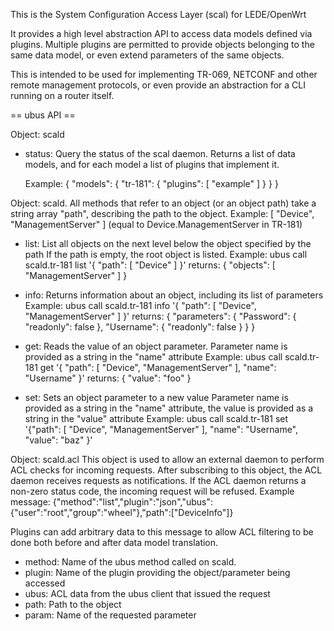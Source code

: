 This is the System Configuration Access Layer (scal) for LEDE/OpenWrt

It provides a high level abstraction API to access data models defined via
plugins. Multiple plugins are permitted to provide objects belonging to the
same data model, or even extend parameters of the same objects.

This is intended to be used for implementing TR-069, NETCONF and other remote
management protocols, or even provide an abstraction for a CLI running on
a router itself.


== ubus API ==

Object: scald
  - status:
    Query the status of the scal daemon.
    Returns a list of data models, and for each model a list of plugins that
    implement it.

    Example: { "models": { "tr-181": { "plugins": [ "example" ] } } }


Object: scald.<datamodel>
  All methods that refer to an object (or an object path) take a string array
  "path", describing the path to the object.
  Example: [ "Device", "ManagementServer" ]
  (equal to Device.ManagementServer in TR-181)

  - list:
    List all objects on the next level below the object specified by the path
    If the path is empty, the root object is listed.
    Example: ubus call scald.tr-181 list '{ "path": [ "Device" ] }'
    returns: { "objects": [ "ManagementServer" ] }

  - info:
    Returns information about an object, including its list of parameters
    Example: ubus call scald.tr-181 info '{ "path": [ "Device", "ManagementServer" ] }'
    returns: { "parameters": { "Password": { "readonly": false }, "Username": { "readonly": false } } }

  - get:
    Reads the value of an object parameter.
    Parameter name is provided as a string in the "name" attribute
    Example: ubus call scald.tr-181 get '{ "path": [ "Device", "ManagementServer" ], "name": "Username" }'
    returns: { "value": "foo" }

  - set:
    Sets an object parameter to a new value
    Parameter name is provided as a string in the "name" attribute, the value
    is provided as a string in the "value" attribute
    Example: ubus call scald.tr-181 set '{"path": [ "Device", "ManagementServer" ], "name": "Username", "value": "baz" }'


Object: scald.acl
  This object is used to allow an external daemon to perform ACL checks for
  incoming requests. After subscribing to this object, the ACL daemon receives
  requests as notifications. If the ACL daemon returns a non-zero status code,
  the incoming request will be refused.
  Example message:
    {"method":"list","plugin":"json","ubus":{"user":"root","group":"wheel"},"path":["DeviceInfo"]}

  Plugins can add arbitrary data to this message to allow ACL filtering to be
  done both before and after data model translation.

  - method:
    Name of the ubus method called on scald.<datamodel>
  - plugin:
    Name of the plugin providing the object/parameter being accessed
  - ubus:
    ACL data from the ubus client that issued the request
  - path:
    Path to the object
  - param:
    Name of the requested parameter
